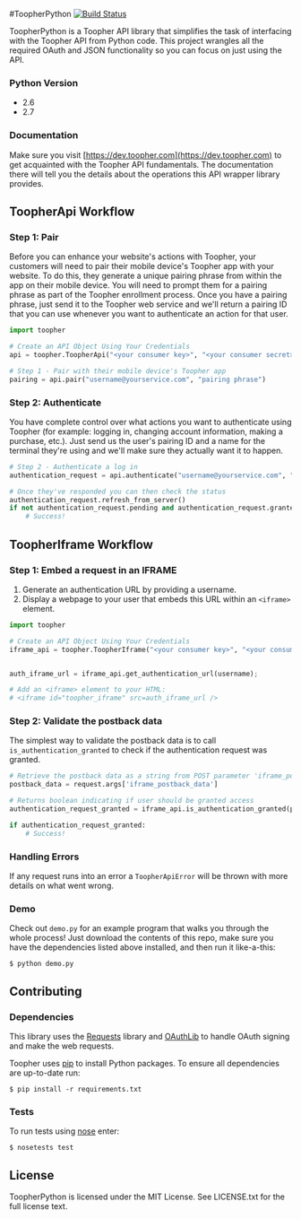 #ToopherPython [![Build Status](https://travis-ci.org/toopher/toopher-python.png?branch=master)](https://travis-ci.org/toopher/toopher-python)

ToopherPython is a Toopher API library that simplifies the task of interfacing with the Toopher API from Python code.  This project wrangles all the required OAuth and JSON functionality so you can focus on just using the API.

### Python Version
* 2.6
* 2.7

### Documentation
Make sure you visit [https://dev.toopher.com](https://dev.toopher.com) to get acquainted with the Toopher API fundamentals.  The documentation there will tell you the details about the operations this API wrapper library provides.

## ToopherApi Workflow

### Step 1: Pair
Before you can enhance your website's actions with Toopher, your customers will need to pair their mobile device's Toopher app with your website.  To do this, they generate a unique pairing phrase from within the app on their mobile device.  You will need to prompt them for a pairing phrase as part of the Toopher enrollment process.  Once you have a pairing phrase, just send it to the Toopher web service and we'll return a pairing ID that you can use whenever you want to authenticate an action for that user.

```python
import toopher

# Create an API Object Using Your Credentials
api = toopher.ToopherApi("<your consumer key>", "<your consumer secret>")

# Step 1 - Pair with their mobile device's Toopher app
pairing = api.pair("username@yourservice.com", "pairing phrase")
```

### Step 2: Authenticate
You have complete control over what actions you want to authenticate using Toopher (for example: logging in, changing account information, making a purchase, etc.).  Just send us the user's pairing ID and a name for the terminal they're using and we'll make sure they actually want it to happen.

```python
# Step 2 - Authenticate a log in
authentication_request = api.authenticate("username@yourservice.com", "terminal name")

# Once they've responded you can then check the status
authentication_request.refresh_from_server()
if not authentication_request.pending and authentication_request.granted:
	# Success!
```

## ToopherIframe Workflow
### Step 1: Embed a request in an IFRAME
1. Generate an authentication URL by providing a username.
2. Display a webpage to your user that embeds this URL within an `<iframe>` element.

```python
import toopher

# Create an API Object Using Your Credentials
iframe_api = toopher.ToopherIframe("<your consumer key>", "<your consumer secret>")


auth_iframe_url = iframe_api.get_authentication_url(username);

# Add an <iframe> element to your HTML:
# <iframe id="toopher_iframe" src=auth_iframe_url />
```

### Step 2: Validate the postback data

The simplest way to validate the postback data is to call `is_authentication_granted` to check if the authentication request was granted.

```python
# Retrieve the postback data as a string from POST parameter 'iframe_postback_data'
postback_data = request.args['iframe_postback_data']

# Returns boolean indicating if user should be granted access
authentication_request_granted = iframe_api.is_authentication_granted(postback_data)

if authentication_request_granted:
    # Success!
```

### Handling Errors
If any request runs into an error a `ToopherApiError` will be thrown with more details on what went wrong.

### Demo
Check out `demo.py` for an example program that walks you through the whole process!  Just download the contents of this repo, make sure you have the dependencies listed above installed, and then run it like-a-this:
```shell
$ python demo.py
```

## Contributing
### Dependencies
This library uses the [Requests](http://docs.python-requests.org/en/latest/) library and [OAuthLib](https://oauthlib.readthedocs.org/en/latest/index.html) to handle OAuth signing and make the web requests.

Toopher uses [pip](https://pypi.python.org/pypi/pip) to install Python packages. To ensure all dependencies are up-to-date run:
```shell
$ pip install -r requirements.txt
```

### Tests
To run tests using [nose](http://nose.readthedocs.org/en/latest/) enter:
```shell
$ nosetests test
```

## License
ToopherPython is licensed under the MIT License. See LICENSE.txt for the full license text.